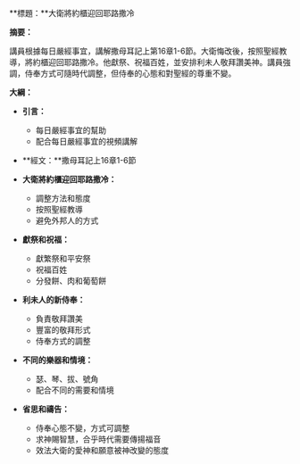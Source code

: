 **標題：**大衛將約櫃迎回耶路撒冷

**摘要：**

講員根據每日嚴經事宜，講解撒母耳記上第16章1-6節。大衛悔改後，按照聖經教導，將約櫃迎回耶路撒冷。他獻祭、祝福百姓，並安排利未人敬拜讚美神。講員強調，侍奉方式可隨時代調整，但侍奉的心態和對聖經的尊重不變。

**大綱：**

* **引言：**
    * 每日嚴經事宜的幫助
    * 配合每日嚴經事宜的視頻講解

* **經文：**撒母耳記上16章1-6節

* **大衛將約櫃迎回耶路撒冷：**
    * 調整方法和態度
    * 按照聖經教導
    * 避免外邦人的方式

* **獻祭和祝福：**
    * 獻繁祭和平安祭
    * 祝福百姓
    * 分發餅、肉和葡萄餅

* **利未人的新侍奉：**
    * 負責敬拜讚美
    * 豐富的敬拜形式
    * 侍奉方式的調整

* **不同的樂器和情境：**
    * 瑟、琴、拔、號角
    * 配合不同的需要和情境

* **省思和禱告：**
    * 侍奉心態不變，方式可調整
    * 求神賜智慧，合乎時代需要傳揚福音
    * 效法大衛的愛神和願意被神改變的態度